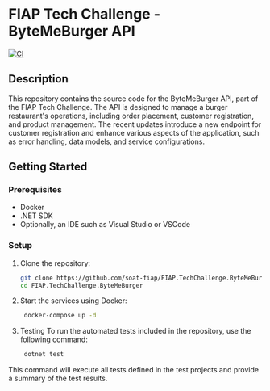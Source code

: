 # FIAP Tech Challenge - ByteMeBurger API

[![CI](https://github.com/soat-fiap/FIAP.TechChallenge.ByteMeBurger/actions/workflows/dotnet.yml/badge.svg?branch=master)](https://github.com/soat-fiap/FIAP.TechChallenge.ByteMeBurger/actions/workflows/dotnet.yml)

## Description
This repository contains the source code for the ByteMeBurger API, part of the FIAP Tech Challenge. The API is designed to manage a burger restaurant's operations, including order placement, customer registration, and product management. The recent updates introduce a new endpoint for customer registration and enhance various aspects of the application, such as error handling, data models, and service configurations.

## Getting Started

### Prerequisites
- Docker
- .NET SDK
- Optionally, an IDE such as Visual Studio or VSCode

### Setup
1. Clone the repository:
   ```bash
   git clone https://github.com/soat-fiap/FIAP.TechChallenge.ByteMeBurger.git
   cd FIAP.TechChallenge.ByteMeBurger
    ```

2. Start the services using Docker:

   ```bash
    docker-compose up -d
   ```
3. Testing
To run the automated tests included in the repository, use the following command:
   ```bash
    dotnet test
   ```

This command will execute all tests defined in the test projects and provide a summary of the test results.
